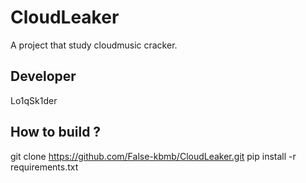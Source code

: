 # CloudLeaker
A project that study cloudmusic cracker.

## Developer
Lo1qSk1der

## How to build ?
>
git clone https://github.com/False-kbmb/CloudLeaker.git
pip install -r requirements.txt


